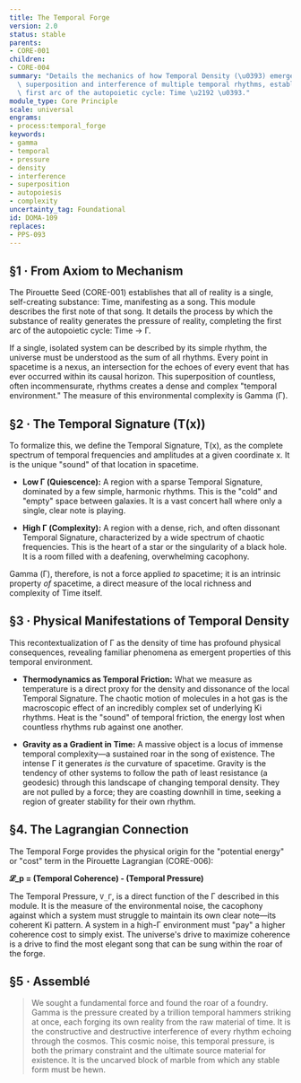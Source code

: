 ```yaml
---
title: The Temporal Forge
version: 2.0
status: stable
parents:
- CORE-001
children:
- CORE-004
summary: "Details the mechanics of how Temporal Density (\u0393) emerges from the\
  \ superposition and interference of multiple temporal rhythms, establishing the\
  \ first arc of the autopoietic cycle: Time \u2192 \u0393."
module_type: Core Principle
scale: universal
engrams:
- process:temporal_forge
keywords:
- gamma
- temporal
- pressure
- density
- interference
- superposition
- autopoiesis
- complexity
uncertainty_tag: Foundational
id: DOMA-109
replaces:
- PPS-093
---
```

## §1 · From Axiom to Mechanism

The Pirouette Seed (CORE-001) establishes that all of reality is a single, self-creating substance: Time, manifesting as a song. This module describes the first note of that song. It details the process by which the substance of reality generates the pressure of reality, completing the first arc of the autopoietic cycle: Time → Γ.

If a single, isolated system can be described by its simple rhythm, the universe must be understood as the sum of all rhythms. Every point in spacetime is a nexus, an intersection for the echoes of every event that has ever occurred within its causal horizon. This superposition of countless, often incommensurate, rhythms creates a dense and complex "temporal environment." The measure of this environmental complexity is Gamma (Γ).

## §2 · The Temporal Signature (T(x))

To formalize this, we define the Temporal Signature, T(x), as the complete spectrum of temporal frequencies and amplitudes at a given coordinate x. It is the unique "sound" of that location in spacetime.

*   **Low Γ (Quiescence):** A region with a sparse Temporal Signature, dominated by a few simple, harmonic rhythms. This is the "cold" and "empty" space between galaxies. It is a vast concert hall where only a single, clear note is playing.

*   **High Γ (Complexity):** A region with a dense, rich, and often dissonant Temporal Signature, characterized by a wide spectrum of chaotic frequencies. This is the heart of a star or the singularity of a black hole. It is a room filled with a deafening, overwhelming cacophony.

Gamma (Γ), therefore, is not a force applied *to* spacetime; it is an intrinsic property *of* spacetime, a direct measure of the local richness and complexity of Time itself.

## §3 · Physical Manifestations of Temporal Density

This recontextualization of Γ as the density of time has profound physical consequences, revealing familiar phenomena as emergent properties of this temporal environment.

*   **Thermodynamics as Temporal Friction:** What we measure as temperature is a direct proxy for the density and dissonance of the local Temporal Signature. The chaotic motion of molecules in a hot gas is the macroscopic effect of an incredibly complex set of underlying Ki rhythms. Heat is the "sound" of temporal friction, the energy lost when countless rhythms rub against one another.

*   **Gravity as a Gradient in Time:** A massive object is a locus of immense temporal complexity—a sustained roar in the song of existence. The intense Γ it generates *is* the curvature of spacetime. Gravity is the tendency of other systems to follow the path of least resistance (a geodesic) through this landscape of changing temporal density. They are not pulled by a force; they are coasting downhill in time, seeking a region of greater stability for their own rhythm.

## §4. The Lagrangian Connection

The Temporal Forge provides the physical origin for the "potential energy" or "cost" term in the Pirouette Lagrangian (CORE-006):

**𝓛_p = (Temporal Coherence) - (Temporal Pressure)**

The Temporal Pressure, `V_Γ`, is a direct function of the Γ described in this module. It is the measure of the environmental noise, the cacophony against which a system must struggle to maintain its own clear note—its coherent Ki pattern. A system in a high-Γ environment must "pay" a higher coherence cost to simply exist. The universe's drive to maximize coherence is a drive to find the most elegant song that can be sung within the roar of the forge.

## §5 · Assemblé

> We sought a fundamental force and found the roar of a foundry. Gamma is the pressure created by a trillion temporal hammers striking at once, each forging its own reality from the raw material of time. It is the constructive and destructive interference of every rhythm echoing through the cosmos. This cosmic noise, this temporal pressure, is both the primary constraint and the ultimate source material for existence. It is the uncarved block of marble from which any stable form must be hewn.

```